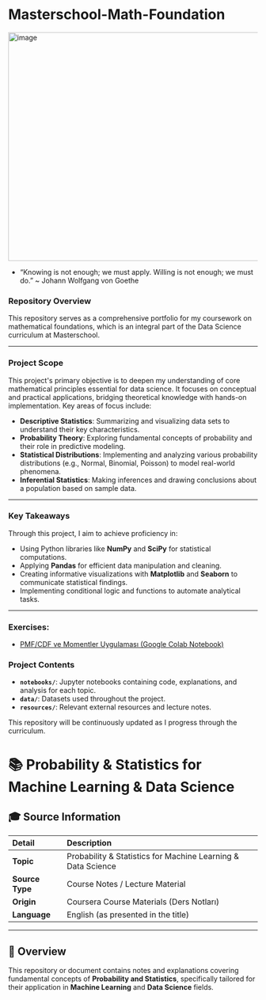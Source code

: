 # Masterschool-Math-Foundation

<img width="555" height="462" alt="image" src="https://github.com/user-attachments/assets/6b0ae5be-8749-4e36-9719-f89d2bc50730" />

* “Knowing is not enough; we must apply. Willing is not enough; we must do.” ~ Johann Wolfgang von Goethe 


### Repository Overview

This repository serves as a comprehensive portfolio for my coursework on mathematical foundations, which is an integral part of the Data Science curriculum at Masterschool.

---

### Project Scope

This project's primary objective is to deepen my understanding of core mathematical principles essential for data science. It focuses on conceptual and practical applications, bridging theoretical knowledge with hands-on implementation. Key areas of focus include:

-   **Descriptive Statistics**: Summarizing and visualizing data sets to understand their key characteristics.
-   **Probability Theory**: Exploring fundamental concepts of probability and their role in predictive modeling.
-   **Statistical Distributions**: Implementing and analyzing various probability distributions (e.g., Normal, Binomial, Poisson) to model real-world phenomena.
-   **Inferential Statistics**: Making inferences and drawing conclusions about a population based on sample data.

---

### Key Takeaways

Through this project, I aim to achieve proficiency in:

-   Using Python libraries like **NumPy** and **SciPy** for statistical computations.
-   Applying **Pandas** for efficient data manipulation and cleaning.
-   Creating informative visualizations with **Matplotlib** and **Seaborn** to communicate statistical findings.
-   Implementing conditional logic and functions to automate analytical tasks.

---

### Exercises:

* [PMF/CDF ve Momentler Uygulaması (Google Colab Notebook)](https://colab.research.google.com/drive/1BUSHlFCCyuDp5LuPERFGYKv1t4ASTYJt#scrollTo=4qZ9UFRh8KqO)

### Project Contents

-   **`notebooks/`**: Jupyter notebooks containing code, explanations, and analysis for each topic.
-   **`data/`**: Datasets used throughout the project.
-   **`resources/`**: Relevant external resources and lecture notes.

This repository will be continuously updated as I progress through the curriculum.

# 📚 Probability & Statistics for Machine Learning & Data Science

## 🎓 Source Information

| Detail | Description |
| :--- | :--- |
| **Topic** | Probability & Statistics for Machine Learning & Data Science |
| **Source Type** | Course Notes / Lecture Material |
| **Origin** | Coursera Course Materials (Ders Notları) |
| **Language** | English (as presented in the title) |

---

## 📝 Overview

This repository or document contains notes and explanations covering fundamental concepts of **Probability and Statistics**, specifically tailored for their application in **Machine Learning** and **Data Science** fields.
